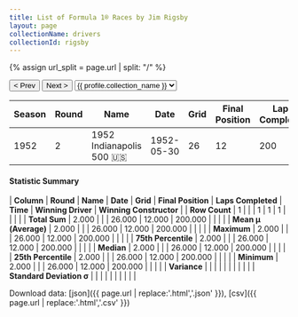 ```yaml
---
title: List of Formula 1® Races by Jim Rigsby
layout: page
collectionName: drivers
collectionId: rigsby
---
```


{% assign url_split = page.url | split: "/" %}
<div id="collection-navigation">
<button onclick="selector.options[selector.selectedIndex-1].value && (window.location = selector.options[selector.selectedIndex-1].value);">&lt; Prev</button>
<button onclick="selector.options[selector.selectedIndex+1].value && (window.location = selector.options[selector.selectedIndex+1].value);">Next &gt;</button>
<select id="selector" onchange="this.options[this.selectedIndex].value && (window.location = this.options[this.selectedIndex].value);">
  {% for collectionId in site.data[page.collectionName].refs %}
    {% if collectionId == page.collectionId %}
      {% assign selected = "selected" %}
    {% else %}
      {% assign selected = "" %}
    {% endif %}
    {% assign profile = site.data[page.collectionName][collectionId].profile %}
    <option value="/f1/{{ page.collectionName }}/{{ collectionId }}/{{ url_split[4] }}" {{ selected }}>{{ profile.collection_name }}</option>
  {% endfor %}
</select>
</div>

| Season | Round | Name | Date | Grid | Final Position | Laps Completed | Time | Winning Driver | Winning Constructor |
|--|--|--|--|--|--|--|--|--|--|
| 1952 | 2 | 1952 Indianapolis 500 🇺🇸 | 1952-05-30 | 26 | 12 | 200 | +16:05.10 | Troy Ruttman 🇺🇸 | Kuzma 🇺🇸 |

#### Statistic Summary

| **Column** | **Round** | **Name** | **Date** | **Grid** | **Final Position** | **Laps Completed** | **Time** | **Winning Driver** | **Winning Constructor** |
| **Row Count** | 1 |  |  | 1 | 1 | 1 |  |  |  |
| **Total Sum** | 2.000 |  |  | 26.000 | 12.000 | 200.000 |  |  |  |
| **Mean μ (Average)** | 2.000 |  |  | 26.000 | 12.000 | 200.000 |  |  |  |
| **Maximum** | 2.000 |  |  | 26.000 | 12.000 | 200.000 |  |  |  |
| **75th Percentile** | 2.000 |  |  | 26.000 | 12.000 | 200.000 |  |  |  |
| **Median** | 2.000 |  |  | 26.000 | 12.000 | 200.000 |  |  |  |
| **25th Percentile** | 2.000 |  |  | 26.000 | 12.000 | 200.000 |  |  |  |
| **Minimum** | 2.000 |  |  | 26.000 | 12.000 | 200.000 |  |  |  |
| **Variance** |  |  |  |  |  |  |  |  |  |
| **Standard Deviation σ** |  |  |  |  |  |  |  |  |  |

Download data: [json]({{ page.url | replace:'.html','.json' }}), [csv]({{ page.url | replace:'.html','.csv' }})
